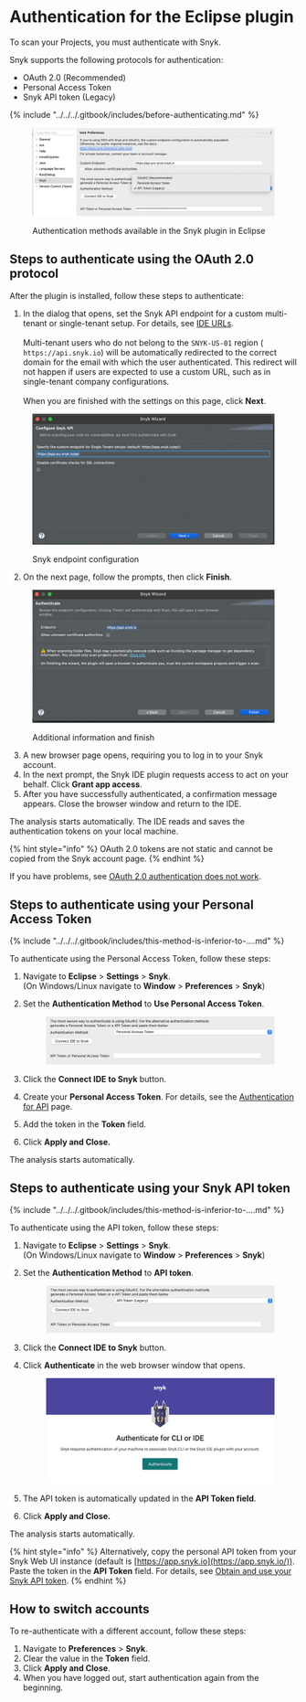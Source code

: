 # Authentication for the Eclipse plugin

To scan your Projects, you must authenticate with Snyk.&#x20;

Snyk supports the following protocols for authentication:

* OAuth 2.0 (Recommended)
* Personal Access Token
* Snyk API token (Legacy)

{% include "../../../.gitbook/includes/before-authenticating.md" %}

<figure><img src="../../../.gitbook/assets/image (59).png" alt=""><figcaption><p>Authentication methods available in the Snyk plugin in Eclipse</p></figcaption></figure>

## Steps to authenticate using the OAuth 2.0 protocol

After the plugin is installed, follow these steps to authenticate:

1. In the dialog that opens, set the Snyk API endpoint for a custom multi-tenant or single-tenant setup. For details, see [IDE URLs](../../../snyk-data-and-governance/regional-hosting-and-data-residency.md#ides-urls).\
   \
   Multi-tenant users who do not belong to the `SNYK-US-01` region ( `https://api.snyk.io`) will be automatically redirected to the correct domain for the email with which the user authenticated. This redirect will not happen if users are expected to use a custom URL, such as in single-tenant company configurations.\
   \
   When you are finished with the settings on this page, click **Next**.

<figure><img src="../../../.gitbook/assets/SCR-20240822-mgxw (1) (1).png" alt="" width="563"><figcaption><p>Snyk endpoint configuration</p></figcaption></figure>

2. On the next page, follow the prompts, then click **Finish**.

<figure><img src="../../../.gitbook/assets/SCR-20240822-mibb (1) (1).png" alt="" width="563"><figcaption><p>Additional information and finish</p></figcaption></figure>

3. A new browser page opens, requiring you to log in to your Snyk account.
4. In the next prompt, the Snyk IDE plugin requests access to act on your behalf. Click **Grant app access**.
5. After you have successfully authenticated, a confirmation message appears. Close the browser window and return to the IDE.

The analysis starts automatically. The IDE reads and saves the authentication tokens on your local machine.&#x20;

{% hint style="info" %}
OAuth 2.0 tokens are not static and cannot be copied from the Snyk account page.
{% endhint %}

If you have problems, see [OAuth 2.0 authentication does not work](../troubleshooting-ides/how-to-set-environment-variables-by-operating-system-os-for-ides-and-cli-1.md).

## Steps to authenticate using your Personal Access Token

{% include "../../../.gitbook/includes/this-method-is-inferior-to-....md" %}

To authenticate using the Personal Access Token, follow these steps:

1. Navigate to **Eclipse** > **Settings** > **Snyk**. \
   (On Windows/Linux navigate to **Window** > **Preferences** > **Snyk**)
2.  Set the **Authentication Method** to **Use Personal Access Token**.

    <figure><img src="../../../.gitbook/assets/image (56).png" alt=""><figcaption></figcaption></figure>
3. Click the **Connect IDE to Snyk** button.
4. Create your **Personal Access** **Token**. For details, see the [Authentication for API](../../../snyk-api/authentication-for-api/) page.&#x20;
5. Add the token in the **Token** field.
6. Click **Apply and Close.**

The analysis starts automatically.

## Steps to authenticate using your Snyk API token

{% include "../../../.gitbook/includes/this-method-is-inferior-to-....md" %}

To authenticate using the API token, follow these steps:

1. Navigate to **Eclipse** > **Settings** > **Snyk**.\
   (On Windows/Linux navigate to **Window** > **Preferences** > **Snyk**)
2.  Set the **Authentication Method** to **API token**.

    <figure><img src="../../../.gitbook/assets/image (57).png" alt=""><figcaption></figcaption></figure>
3. Click the **Connect IDE to Snyk** button.
4.  Click **Authenticate** in the web browser window that opens.

    <figure><img src="../../../.gitbook/assets/image (47).png" alt=""><figcaption></figcaption></figure>
5. The API token is automatically updated in the **API Token field**.
6. Click **Apply and Close.**

The analysis starts automatically.

{% hint style="info" %}
Alternatively, copy the personal API token from your Snyk Web UI instance (default is [https://app.snyk.io](https://app.snyk.io/)). Paste the token in the **API Token** field.  For details, see [Obtain and use your Snyk API token](../../../discover-snyk/getting-started/#obtain-and-use-your-snyk-api-token).
{% endhint %}

## How to switch accounts

To re-authenticate with a different account, follow these steps:

1. Navigate to **Preferences** > **Snyk**.
2. Clear the value in the **Token** field.
3. Click **Apply and Close**.
4. When you have logged out, start authentication again from the beginning.
